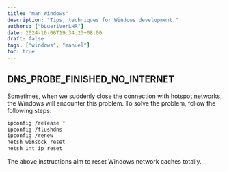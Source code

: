 ```yaml
---
title: "man Windows"
description: "Tips, techniques for Windows development."
authors: ["bLueriVerLHR"]
date: 2024-10-06T19:34:23+08:00
draft: false
tags: ["windows", "manuel"]
toc: true
---
```


## DNS_PROBE_FINISHED_NO_INTERNET

Sometimes, when we suddenly close the connection with hotspot networks, the Windows will encounter this problem.
To solve the problem, follow the following steps:

``` sh
ipconfig /release *
ipconfig /flushdns
ipconfig /renew
netsh winsock reset
netsh int ip reset
```

The above instructions aim to reset Windows network caches totally.
